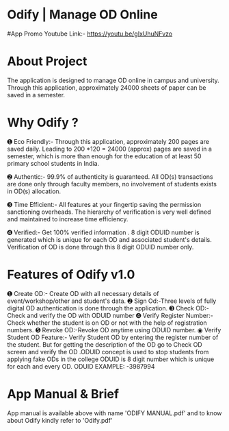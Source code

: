 # Odify | Manage OD Online

#App Promo
Youtube Link:- https://youtu.be/gIxUhuNFvzo

# About Project
The application is designed to manage OD online in campus and university. Through this application, approximately 24000 sheets of paper can be saved in a semester.

# Why Odify ?

➊ Eco Friendly:- Through this application, approximately 200 pages are saved daily. Leading to  200 *120 = 24000 (approx) pages are saved in a semester, which is more than enough for the education of at least 50 primary school students in India.

➋ Authentic:- 99.9% of authenticity is guaranteed. All OD(s) transactions are done only through faculty members, no involvement of students exists in OD(s) allocation.

➌ Time Efficient:- All features at your fingertip saving the permission sanctioning overheads. The hierarchy of verification is very well defined and maintained to increase time efficiency.

➍ Verified:- Get 100% verified information . 8 digit ODUID number is generated which is unique for each OD and associated student's details. Verification of OD is done through this 8 digit ODUID number only.

# Features of Odify v1.0

➊ Create OD:- Create OD with all necessary details of event/workshop/other and student's data.
➋ Sign Od:-Three levels of fully digital OD authentication is done through the application.
➌ Check OD:-Check and verify the OD with ODUID number
➍ Verify Register Number:- Check whether the student is on OD or not with the help of registration numbers.
➎ Revoke OD:-Revoke OD anytime using ODUID number.
◉ Verify Student OD Feature:- Verify Student OD by entering the register number of the student. But for getting the description of the OD go to Check OD screen and verify the OD .ODUID concept is used to stop students from applying fake ODs in the college ODUID is 8 digit number which is unique for each and every OD. ODUID EXAMPLE: -3987994

# App Manual & Brief
App manual is available above  with name 'ODIFY MANUAL.pdf' and to know about Odify kindly refer to 'Odify.pdf'
